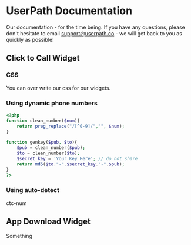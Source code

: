 # UserPath Documentation
Our documentation - for the time being. If you have any questions, please don't hesitate to email support@userpath.co - we will get back to you as quickly as possible!

## Click to Call Widget

### CSS
You can over write our css for our widgets.

### Using dynamic phone numbers
```php
<?php
function clean_number($num){
	return preg_replace("/[^0-9]/","", $num);
}

function genkey($pub, $to){
	$pub = clean_number($pub);
	$to = clean_number($to);
	$secret_key = 'Your Key Here'; // do not share
	return md5($to."-".$secret_key."-".$pub);
}
?>
```

### Using auto-detect
ctc-num

## App Download Widget

Something
